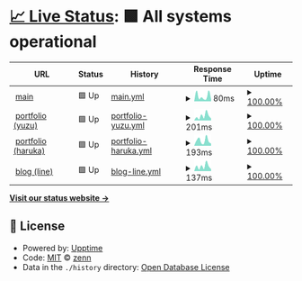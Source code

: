 # [📈 Live Status](https://riyuzenn.github.io/uptime): <!--live status--> **🟩 All systems operational**

<!--
[![Uptime CI](https://github.com/riyuzenn/uptime/workflows/Uptime%20CI/badge.svg)](https://github.com/riyuzenn/uptime/actions?query=workflow%3A%22Uptime+CI%22)
[![Response Time CI](https://github.com/riyuzenn/uptime/workflows/Response%20Time%20CI/badge.svg)](https://github.com/riyuzenn/uptime/actions?query=workflow%3A%22Response+Time+CI%22)
[![Graphs CI](https://github.com/riyuzenn/uptime/workflows/Graphs%20CI/badge.svg)](https://github.com/riyuzenn/uptime/actions?query=workflow%3A%22Graphs+CI%22)
[![Static Site CI](https://github.com/riyuzenn/uptime/workflows/Static%20Site%20CI/badge.svg)](https://github.com/riyuzenn/uptime/actions?query=workflow%3A%22Static+Site+CI%22)
[![Summary CI](https://github.com/riyuzenn/uptime/workflows/Summary%20CI/badge.svg)](https://github.com/riyuzenn/uptime/actions?query=workflow%3A%22Summary+CI%22)
-->
<!--
With [Upptime](https://upptime.js.org), you can get your own unlimited and free uptime monitor and status page, powered entirely by a GitHub repository. We use [Issues](https://github.com/riyuzenn/uptime/issues) as incident reports, [Actions](https://github.com/riyuzenn/uptime/actions) as uptime monitors, and [Pages](https://riyuzenn.github.io/uptime) for the status page.
-->

<!--start: status pages-->
<!-- This summary is generated by Upptime (https://github.com/upptime/upptime) -->
<!-- Do not edit this manually, your changes will be overwritten -->
<!-- prettier-ignore -->
| URL | Status | History | Response Time | Uptime |
| --- | ------ | ------- | ------------- | ------ |
| <img alt="" src="https://icons.duckduckgo.com/ip3/riyuzenn.me.ico" height="13"> [main](https://riyuzenn.me) | 🟩 Up | [main.yml](https://github.com/riyuzenn/uptime/commits/HEAD/history/main.yml) | <details><summary><img alt="Response time graph" src="./graphs/main/response-time-week.png" height="20"> 80ms</summary><br><a href="https://riyuzenn.github.io/uptime/history/main"><img alt="Response time 143" src="https://img.shields.io/endpoint?url=https%3A%2F%2Fraw.githubusercontent.com%2Friyuzenn%2Fuptime%2FHEAD%2Fapi%2Fmain%2Fresponse-time.json"></a><br><a href="https://riyuzenn.github.io/uptime/history/main"><img alt="24-hour response time 79" src="https://img.shields.io/endpoint?url=https%3A%2F%2Fraw.githubusercontent.com%2Friyuzenn%2Fuptime%2FHEAD%2Fapi%2Fmain%2Fresponse-time-day.json"></a><br><a href="https://riyuzenn.github.io/uptime/history/main"><img alt="7-day response time 80" src="https://img.shields.io/endpoint?url=https%3A%2F%2Fraw.githubusercontent.com%2Friyuzenn%2Fuptime%2FHEAD%2Fapi%2Fmain%2Fresponse-time-week.json"></a><br><a href="https://riyuzenn.github.io/uptime/history/main"><img alt="30-day response time 175" src="https://img.shields.io/endpoint?url=https%3A%2F%2Fraw.githubusercontent.com%2Friyuzenn%2Fuptime%2FHEAD%2Fapi%2Fmain%2Fresponse-time-month.json"></a><br><a href="https://riyuzenn.github.io/uptime/history/main"><img alt="1-year response time 143" src="https://img.shields.io/endpoint?url=https%3A%2F%2Fraw.githubusercontent.com%2Friyuzenn%2Fuptime%2FHEAD%2Fapi%2Fmain%2Fresponse-time-year.json"></a></details> | <details><summary><a href="https://riyuzenn.github.io/uptime/history/main">100.00%</a></summary><a href="https://riyuzenn.github.io/uptime/history/main"><img alt="All-time uptime 100.00%" src="https://img.shields.io/endpoint?url=https%3A%2F%2Fraw.githubusercontent.com%2Friyuzenn%2Fuptime%2FHEAD%2Fapi%2Fmain%2Fuptime.json"></a><br><a href="https://riyuzenn.github.io/uptime/history/main"><img alt="24-hour uptime 100.00%" src="https://img.shields.io/endpoint?url=https%3A%2F%2Fraw.githubusercontent.com%2Friyuzenn%2Fuptime%2FHEAD%2Fapi%2Fmain%2Fuptime-day.json"></a><br><a href="https://riyuzenn.github.io/uptime/history/main"><img alt="7-day uptime 100.00%" src="https://img.shields.io/endpoint?url=https%3A%2F%2Fraw.githubusercontent.com%2Friyuzenn%2Fuptime%2FHEAD%2Fapi%2Fmain%2Fuptime-week.json"></a><br><a href="https://riyuzenn.github.io/uptime/history/main"><img alt="30-day uptime 100.00%" src="https://img.shields.io/endpoint?url=https%3A%2F%2Fraw.githubusercontent.com%2Friyuzenn%2Fuptime%2FHEAD%2Fapi%2Fmain%2Fuptime-month.json"></a><br><a href="https://riyuzenn.github.io/uptime/history/main"><img alt="1-year uptime 100.00%" src="https://img.shields.io/endpoint?url=https%3A%2F%2Fraw.githubusercontent.com%2Friyuzenn%2Fuptime%2FHEAD%2Fapi%2Fmain%2Fuptime-year.json"></a></details>
| <img alt="" src="https://icons.duckduckgo.com/ip3/n.riyuzenn.me.ico" height="13"> [portfolio (yuzu)](https://n.riyuzenn.me) | 🟩 Up | [portfolio-yuzu.yml](https://github.com/riyuzenn/uptime/commits/HEAD/history/portfolio-yuzu.yml) | <details><summary><img alt="Response time graph" src="./graphs/portfolio-yuzu/response-time-week.png" height="20"> 201ms</summary><br><a href="https://riyuzenn.github.io/uptime/history/portfolio-yuzu"><img alt="Response time 159" src="https://img.shields.io/endpoint?url=https%3A%2F%2Fraw.githubusercontent.com%2Friyuzenn%2Fuptime%2FHEAD%2Fapi%2Fportfolio-yuzu%2Fresponse-time.json"></a><br><a href="https://riyuzenn.github.io/uptime/history/portfolio-yuzu"><img alt="24-hour response time 52" src="https://img.shields.io/endpoint?url=https%3A%2F%2Fraw.githubusercontent.com%2Friyuzenn%2Fuptime%2FHEAD%2Fapi%2Fportfolio-yuzu%2Fresponse-time-day.json"></a><br><a href="https://riyuzenn.github.io/uptime/history/portfolio-yuzu"><img alt="7-day response time 201" src="https://img.shields.io/endpoint?url=https%3A%2F%2Fraw.githubusercontent.com%2Friyuzenn%2Fuptime%2FHEAD%2Fapi%2Fportfolio-yuzu%2Fresponse-time-week.json"></a><br><a href="https://riyuzenn.github.io/uptime/history/portfolio-yuzu"><img alt="30-day response time 147" src="https://img.shields.io/endpoint?url=https%3A%2F%2Fraw.githubusercontent.com%2Friyuzenn%2Fuptime%2FHEAD%2Fapi%2Fportfolio-yuzu%2Fresponse-time-month.json"></a><br><a href="https://riyuzenn.github.io/uptime/history/portfolio-yuzu"><img alt="1-year response time 159" src="https://img.shields.io/endpoint?url=https%3A%2F%2Fraw.githubusercontent.com%2Friyuzenn%2Fuptime%2FHEAD%2Fapi%2Fportfolio-yuzu%2Fresponse-time-year.json"></a></details> | <details><summary><a href="https://riyuzenn.github.io/uptime/history/portfolio-yuzu">100.00%</a></summary><a href="https://riyuzenn.github.io/uptime/history/portfolio-yuzu"><img alt="All-time uptime 100.00%" src="https://img.shields.io/endpoint?url=https%3A%2F%2Fraw.githubusercontent.com%2Friyuzenn%2Fuptime%2FHEAD%2Fapi%2Fportfolio-yuzu%2Fuptime.json"></a><br><a href="https://riyuzenn.github.io/uptime/history/portfolio-yuzu"><img alt="24-hour uptime 100.00%" src="https://img.shields.io/endpoint?url=https%3A%2F%2Fraw.githubusercontent.com%2Friyuzenn%2Fuptime%2FHEAD%2Fapi%2Fportfolio-yuzu%2Fuptime-day.json"></a><br><a href="https://riyuzenn.github.io/uptime/history/portfolio-yuzu"><img alt="7-day uptime 100.00%" src="https://img.shields.io/endpoint?url=https%3A%2F%2Fraw.githubusercontent.com%2Friyuzenn%2Fuptime%2FHEAD%2Fapi%2Fportfolio-yuzu%2Fuptime-week.json"></a><br><a href="https://riyuzenn.github.io/uptime/history/portfolio-yuzu"><img alt="30-day uptime 100.00%" src="https://img.shields.io/endpoint?url=https%3A%2F%2Fraw.githubusercontent.com%2Friyuzenn%2Fuptime%2FHEAD%2Fapi%2Fportfolio-yuzu%2Fuptime-month.json"></a><br><a href="https://riyuzenn.github.io/uptime/history/portfolio-yuzu"><img alt="1-year uptime 100.00%" src="https://img.shields.io/endpoint?url=https%3A%2F%2Fraw.githubusercontent.com%2Friyuzenn%2Fuptime%2FHEAD%2Fapi%2Fportfolio-yuzu%2Fuptime-year.json"></a></details>
| <img alt="" src="https://icons.duckduckgo.com/ip3/t.riyuzenn.me.ico" height="13"> [portfolio (haruka)](https://t.riyuzenn.me) | 🟩 Up | [portfolio-haruka.yml](https://github.com/riyuzenn/uptime/commits/HEAD/history/portfolio-haruka.yml) | <details><summary><img alt="Response time graph" src="./graphs/portfolio-haruka/response-time-week.png" height="20"> 193ms</summary><br><a href="https://riyuzenn.github.io/uptime/history/portfolio-haruka"><img alt="Response time 275" src="https://img.shields.io/endpoint?url=https%3A%2F%2Fraw.githubusercontent.com%2Friyuzenn%2Fuptime%2FHEAD%2Fapi%2Fportfolio-haruka%2Fresponse-time.json"></a><br><a href="https://riyuzenn.github.io/uptime/history/portfolio-haruka"><img alt="24-hour response time 86" src="https://img.shields.io/endpoint?url=https%3A%2F%2Fraw.githubusercontent.com%2Friyuzenn%2Fuptime%2FHEAD%2Fapi%2Fportfolio-haruka%2Fresponse-time-day.json"></a><br><a href="https://riyuzenn.github.io/uptime/history/portfolio-haruka"><img alt="7-day response time 193" src="https://img.shields.io/endpoint?url=https%3A%2F%2Fraw.githubusercontent.com%2Friyuzenn%2Fuptime%2FHEAD%2Fapi%2Fportfolio-haruka%2Fresponse-time-week.json"></a><br><a href="https://riyuzenn.github.io/uptime/history/portfolio-haruka"><img alt="30-day response time 336" src="https://img.shields.io/endpoint?url=https%3A%2F%2Fraw.githubusercontent.com%2Friyuzenn%2Fuptime%2FHEAD%2Fapi%2Fportfolio-haruka%2Fresponse-time-month.json"></a><br><a href="https://riyuzenn.github.io/uptime/history/portfolio-haruka"><img alt="1-year response time 275" src="https://img.shields.io/endpoint?url=https%3A%2F%2Fraw.githubusercontent.com%2Friyuzenn%2Fuptime%2FHEAD%2Fapi%2Fportfolio-haruka%2Fresponse-time-year.json"></a></details> | <details><summary><a href="https://riyuzenn.github.io/uptime/history/portfolio-haruka">100.00%</a></summary><a href="https://riyuzenn.github.io/uptime/history/portfolio-haruka"><img alt="All-time uptime 100.00%" src="https://img.shields.io/endpoint?url=https%3A%2F%2Fraw.githubusercontent.com%2Friyuzenn%2Fuptime%2FHEAD%2Fapi%2Fportfolio-haruka%2Fuptime.json"></a><br><a href="https://riyuzenn.github.io/uptime/history/portfolio-haruka"><img alt="24-hour uptime 100.00%" src="https://img.shields.io/endpoint?url=https%3A%2F%2Fraw.githubusercontent.com%2Friyuzenn%2Fuptime%2FHEAD%2Fapi%2Fportfolio-haruka%2Fuptime-day.json"></a><br><a href="https://riyuzenn.github.io/uptime/history/portfolio-haruka"><img alt="7-day uptime 100.00%" src="https://img.shields.io/endpoint?url=https%3A%2F%2Fraw.githubusercontent.com%2Friyuzenn%2Fuptime%2FHEAD%2Fapi%2Fportfolio-haruka%2Fuptime-week.json"></a><br><a href="https://riyuzenn.github.io/uptime/history/portfolio-haruka"><img alt="30-day uptime 100.00%" src="https://img.shields.io/endpoint?url=https%3A%2F%2Fraw.githubusercontent.com%2Friyuzenn%2Fuptime%2FHEAD%2Fapi%2Fportfolio-haruka%2Fuptime-month.json"></a><br><a href="https://riyuzenn.github.io/uptime/history/portfolio-haruka"><img alt="1-year uptime 100.00%" src="https://img.shields.io/endpoint?url=https%3A%2F%2Fraw.githubusercontent.com%2Friyuzenn%2Fuptime%2FHEAD%2Fapi%2Fportfolio-haruka%2Fuptime-year.json"></a></details>
| <img alt="" src="https://icons.duckduckgo.com/ip3/blog.riyuzenn.me.ico" height="13"> [blog (line)](https://blog.riyuzenn.me) | 🟩 Up | [blog-line.yml](https://github.com/riyuzenn/uptime/commits/HEAD/history/blog-line.yml) | <details><summary><img alt="Response time graph" src="./graphs/blog-line/response-time-week.png" height="20"> 137ms</summary><br><a href="https://riyuzenn.github.io/uptime/history/blog-line"><img alt="Response time 253" src="https://img.shields.io/endpoint?url=https%3A%2F%2Fraw.githubusercontent.com%2Friyuzenn%2Fuptime%2FHEAD%2Fapi%2Fblog-line%2Fresponse-time.json"></a><br><a href="https://riyuzenn.github.io/uptime/history/blog-line"><img alt="24-hour response time 53" src="https://img.shields.io/endpoint?url=https%3A%2F%2Fraw.githubusercontent.com%2Friyuzenn%2Fuptime%2FHEAD%2Fapi%2Fblog-line%2Fresponse-time-day.json"></a><br><a href="https://riyuzenn.github.io/uptime/history/blog-line"><img alt="7-day response time 137" src="https://img.shields.io/endpoint?url=https%3A%2F%2Fraw.githubusercontent.com%2Friyuzenn%2Fuptime%2FHEAD%2Fapi%2Fblog-line%2Fresponse-time-week.json"></a><br><a href="https://riyuzenn.github.io/uptime/history/blog-line"><img alt="30-day response time 324" src="https://img.shields.io/endpoint?url=https%3A%2F%2Fraw.githubusercontent.com%2Friyuzenn%2Fuptime%2FHEAD%2Fapi%2Fblog-line%2Fresponse-time-month.json"></a><br><a href="https://riyuzenn.github.io/uptime/history/blog-line"><img alt="1-year response time 253" src="https://img.shields.io/endpoint?url=https%3A%2F%2Fraw.githubusercontent.com%2Friyuzenn%2Fuptime%2FHEAD%2Fapi%2Fblog-line%2Fresponse-time-year.json"></a></details> | <details><summary><a href="https://riyuzenn.github.io/uptime/history/blog-line">100.00%</a></summary><a href="https://riyuzenn.github.io/uptime/history/blog-line"><img alt="All-time uptime 100.00%" src="https://img.shields.io/endpoint?url=https%3A%2F%2Fraw.githubusercontent.com%2Friyuzenn%2Fuptime%2FHEAD%2Fapi%2Fblog-line%2Fuptime.json"></a><br><a href="https://riyuzenn.github.io/uptime/history/blog-line"><img alt="24-hour uptime 100.00%" src="https://img.shields.io/endpoint?url=https%3A%2F%2Fraw.githubusercontent.com%2Friyuzenn%2Fuptime%2FHEAD%2Fapi%2Fblog-line%2Fuptime-day.json"></a><br><a href="https://riyuzenn.github.io/uptime/history/blog-line"><img alt="7-day uptime 100.00%" src="https://img.shields.io/endpoint?url=https%3A%2F%2Fraw.githubusercontent.com%2Friyuzenn%2Fuptime%2FHEAD%2Fapi%2Fblog-line%2Fuptime-week.json"></a><br><a href="https://riyuzenn.github.io/uptime/history/blog-line"><img alt="30-day uptime 100.00%" src="https://img.shields.io/endpoint?url=https%3A%2F%2Fraw.githubusercontent.com%2Friyuzenn%2Fuptime%2FHEAD%2Fapi%2Fblog-line%2Fuptime-month.json"></a><br><a href="https://riyuzenn.github.io/uptime/history/blog-line"><img alt="1-year uptime 100.00%" src="https://img.shields.io/endpoint?url=https%3A%2F%2Fraw.githubusercontent.com%2Friyuzenn%2Fuptime%2FHEAD%2Fapi%2Fblog-line%2Fuptime-year.json"></a></details>

<!--end: status pages-->

[**Visit our status website →**](https://riyuzenn.github.io/uptime)

## 📄 License

- Powered by: [Upptime](https://github.com/upptime/upptime)
- Code: [MIT](./LICENSE) © [zenn](riyuzenn.me)
- Data in the `./history` directory: [Open Database License](https://opendatacommons.org/licenses/odbl/1-0/)
